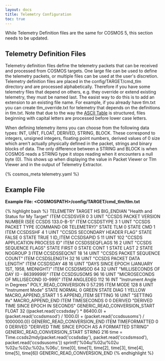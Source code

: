 ```yaml
---
layout: docs
title: Telemetry Configuration
toc: true
---
```


<div class="note unreleased">
  <p>While Telemetry Definition files are the same for COSMOS 5, this section needs to be updated.</p>
</div>

## Telemetry Definition Files

Telemetry definition files define the telemetry packets that can be received and processed from COSMOS targets. One large file can be used to define the telemetry packets, or multiple files can be used at the user's discretion. Telemetry definition files are placed in the config/TARGET/cmd_tlm directory and are processed alphabetically. Therefore if you have some telemetry files that depend on others, e.g. they override or extend existing telemetry, they must be named last. The easist way to do this is to add an extension to an existing file name. For example, if you already have tlm.txt you can create tlm_override.txt for telemetry that depends on the definitions in tlm.txt. Note that due to the way the [ASCII Table](http://www.asciitable.com/) is structured, files beginning with capital letters are processed before lower case letters.

When defining telemetry items you can choose from the following data types: INT, UINT, FLOAT, DERIVED, STRING, BLOCK. These correspond to integers, unsigned integers, floating point numbers, derived values of 0 size which aren't actually physically defined in the packet, strings and binary blocks of data. The only difference between a STRING and BLOCK is when COSMOS reads a STRING type it stops reading when it encounters a null byte (0). This shows up when displaying the value in Packet Viewer or Tlm Viewer and in the output of Telemetry Extractor.

<div style="clear:both;"></div>

{% cosmos_meta telemetry.yaml %}

## Example File

**Example File: &lt;COSMOSPATH&gt;/config/TARGET/cmd_tlm/tlm.txt**

{% highlight bash %}
TELEMETRY TARGET HS BIG_ENDIAN "Health and Status for My Target"
ITEM CCSDSVER 0 3 UINT "CCSDS PACKET VERSION NUMBER (SEE CCSDS 133.0-B-1)"
ITEM CCSDSTYPE 3 1 UINT "CCSDS PACKET TYPE (COMMAND OR TELEMETRY)"
STATE TLM 0
STATE CMD 1
ITEM CCSDSSHF 4 1 UINT "CCSDS SECONDARY HEADER FLAG"
STATE FALSE 0
STATE TRUE 1
ID_ITEM CCSDSAPID 5 11 UINT 102 "CCSDS APPLICATION PROCESS ID"
ITEM CCSDSSEQFLAGS 16 2 UINT "CCSDS SEQUENCE FLAGS"
STATE FIRST 0
STATE CONT 1
STATE LAST 2
STATE NOGROUP 3
ITEM CCSDSSEQCNT 18 14 UINT "CCSDS PACKET SEQUENCE COUNT"
ITEM CCSDSLENGTH 32 16 UINT "CCSDS PACKET DATA LENGTH"
ITEM CCSDSDAY 48 16 UINT "DAYS SINCE EPOCH (JANUARY 1ST, 1958, MIDNIGHT)"
ITEM CCSDSMSOD 64 32 UINT "MILLISECONDS OF DAY (0 - 86399999)"
ITEM CCSDSUSOMS 96 16 UINT "MICROSECONDS OF MILLISECOND (0-999)"
ITEM ANGLEDEG 112 16 INT "Instrument Angle in Degrees"
POLY_READ_CONVERSION 0 57.295
ITEM MODE 128 8 UINT "Instrument Mode"
STATE NORMAL 0 GREEN
STATE DIAG 1 YELLOW
MACRO_APPEND_START 1 5
APPEND_ITEM SETTING 16 UINT "SETTING #x"
MACRO_APPEND_END
ITEM TIMESECONDS 0 0 DERIVED "DERIVED TIME SINCE EPOCH IN SECONDS"
GENERIC_READ_CONVERSION_START FLOAT 32
((packet.read('ccsdsday') \* 86400.0) + (packet.read('ccsdsmsod') / 1000.0) + (packet.read('ccsdsusoms') / 1000000.0))
GENERIC_READ_CONVERSION_END
ITEM TIMEFORMATTED 0 0 DERIVED "DERIVED TIME SINCE EPOCH AS A FORMATTED STRING"
GENERIC_READ_CONVERSION_START STRING 216
time = Time.ccsds2mdy(packet.read('ccsdsday'), packet.read('ccsdsmsod'), packet.read('ccsdsusoms'))
sprintf('%04u/%02u/%02u %02u:%02u:%02u.%06u', time[0], time[1], time[2], time[3], time[4], time[5], time[6])
GENERIC_READ_CONVERSION_END
{% endhighlight %}
